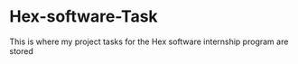 # Hex-software-Task
This is where my project tasks for the Hex software internship program are stored
